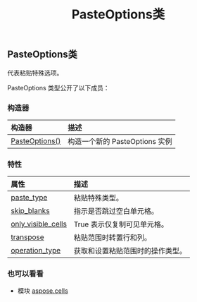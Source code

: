 ﻿---
title: PasteOptions类
second_title: Aspose.Cells for Python via .NET API 参考文献
description:
type: docs
weight: 1170
url: /zh/python-net/aspose.cells/pasteoptions/
is_root: false
---
## PasteOptions类
代表粘贴特殊选项。



PasteOptions 类型公开了以下成员：

### 构造器
|构造器|描述|
| :- | :- |
| [PasteOptions()](/cells/zh/python-net/aspose.cells/pasteoptions/__init__/#) |构造一个新的 PasteOptions 实例|


### 特性
|属性|描述|
| :- | :- |
| [paste_type](/cells/zh/python-net/aspose.cells/pasteoptions/paste_type) |粘贴特殊类型。|
| [skip_blanks](/cells/zh/python-net/aspose.cells/pasteoptions/skip_blanks) |指示是否跳过空白单元格。|
| [only_visible_cells](/cells/zh/python-net/aspose.cells/pasteoptions/only_visible_cells) | True 表示仅复制可见单元格。|
| [transpose](/cells/zh/python-net/aspose.cells/pasteoptions/transpose) |粘贴范围时转置行和列。|
| [operation_type](/cells/zh/python-net/aspose.cells/pasteoptions/operation_type) |获取和设置粘贴范围时的操作类型。|



### 也可以看看
* 模块 [aspose.cells](..)

